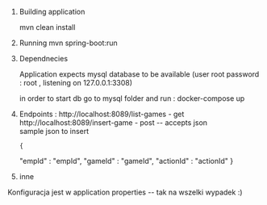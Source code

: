 1. Building application 

	mvn clean install
2. Running 
         mvn spring-boot:run

3. Dependnecies 

	Application expects mysql database to be available (user root password : root , listening on 127.0.0.1:3308)

	in order to start db go to mysql folder and run : docker-compose up

4. Endpoints :
	http://localhost:8089/list-games   - get
        http://localhost:8089/insert-game  - post -- accepts json  
	sample json to insert

       {
	"empId" : "empId",
	"gameId" : "gameId",
	"actionId" : "actionId"
       }



5. inne 

Konfiguracja jest w application properties -- tak na wszelki wypadek :)
  

     